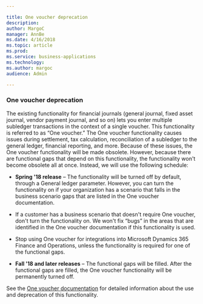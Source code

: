```yaml
---

title: One voucher deprecation
description: 
author: MargoC
manager: AnnBe
ms.date: 4/16/2018
ms.topic: article
ms.prod: 
ms.service: business-applications
ms.technology: 
ms.author: margoc
audience: Admin

---
```

### One voucher deprecation



The existing functionality for financial journals (general journal, fixed asset
journal, vendor payment journal, and so on) lets you enter multiple subledger
transactions in the context of a single voucher. This functionality is referred
to as “One voucher.” The One voucher functionality causes issues during
settlement, tax calculation, reconciliation of a subledger to the general
ledger, financial reporting, and more. Because of these issues, the One voucher
functionality will be made obsolete. However, because there are functional gaps
that depend on this functionality, the functionality won't become obsolete all
at once. Instead, we will use the following schedule:

-   **Spring '18 release** – The functionality will be turned off by default,
    through a General ledger parameter. However, you can turn the functionality
    on if your organization has a scenario that falls in the business scenario
    gaps that are listed in the One voucher documentation.

-   If a customer has a business scenario that doesn't require One voucher,
    don't turn the functionality on. We won't fix “bugs” in the areas that are
    identified in the One voucher documentation if this functionality is used.

-   Stop using One voucher for integrations into Microsoft Dynamics 365 Finance
    and Operations, unless the functionality is required for one of the
    functional gaps.

-   **Fall '18 and later releases** – The functional gaps will be filled. After
    the functional gaps are filled, the One voucher functionality will be
    permanently turned off.

See the [One voucher
documentation](https://go.microsoft.com/fwlink/?linkid=869389) for detailed
information about the use and deprecation of this functionality.
